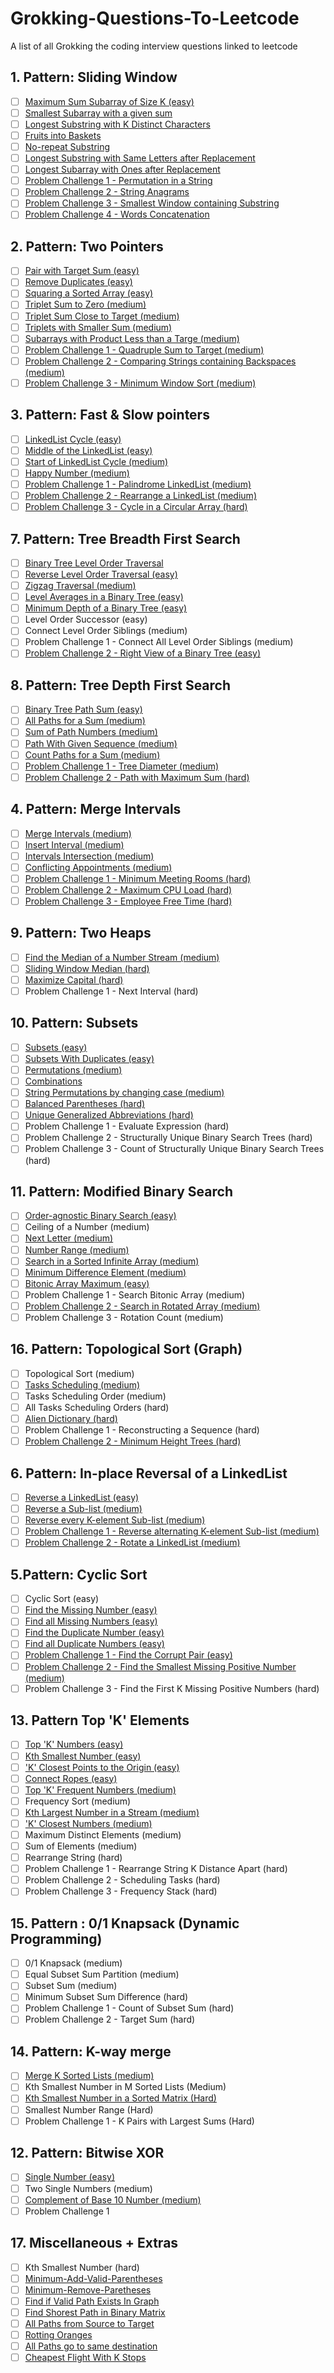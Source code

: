 # Grokking-Questions-To-Leetcode
A list of all Grokking the coding interview questions linked to leetcode 


## **1. Pattern: Sliding Window**

- [ ]  [Maximum Sum Subarray of Size K (easy)](https://leetcode.com/problems/maximum-subarray/)
- [ ]  [Smallest Subarray with a given sum](https://leetcode.com/problems/minimum-size-subarray-sum/)
- [ ]  [Longest Substring with K Distinct Characters](https://leetcode.com/problems/longest-substring-with-at-most-k-distinct-characters/)
- [ ]  [Fruits into Baskets](https://leetcode.com/problems/fruit-into-baskets/)
- [ ]  [No-repeat Substring](https://leetcode.com/problems/longest-substring-without-repeating-characters/)
- [ ]  [Longest Substring with Same Letters after Replacement](https://leetcode.com/problems/longest-repeating-character-replacement/)
- [ ]  [Longest Subarray with Ones after Replacement](https://leetcode.com/problems/max-consecutive-ones-iii/)
- [ ]  [Problem Challenge 1 - Permutation in a String](https://leetcode.com/problems/permutation-in-string/)
- [ ]  [Problem Challenge 2 - String Anagrams](https://leetcode.com/problems/find-all-anagrams-in-a-string/)
- [ ]  [Problem Challenge 3 - Smallest Window containing Substring](https://leetcode.com/problems/minimum-window-subsequence/)
- [ ]  [Problem Challenge 4 - Words Concatenation](https://leetcode.com/problems/substring-with-concatenation-of-all-words/)

## **2. Pattern: Two Pointers**

- [ ]  [Pair with Target Sum (easy)](https://leetcode.com/problems/two-sum/)
- [ ]  [Remove Duplicates (easy)](https://leetcode.com/problems/remove-duplicates-from-sorted-array/)
- [ ]  [Squaring a Sorted Array (easy)](https://leetcode.com/problems/squares-of-a-sorted-array/)
- [ ]  [Triplet Sum to Zero (medium)](https://leetcode.com/problems/3sum/)
- [ ]  [Triplet Sum Close to Target (medium)](https://leetcode.com/problems/3sum-closest/)
- [ ]  [Triplets with Smaller Sum (medium)](https://leetcode.com/problems/3sum-smaller/)
- [ ]  [Subarrays with Product Less than a Targe (medium)](https://leetcode.com/problems/subarray-product-less-than-k/)
- [ ]  [Problem Challenge 1 - Quadruple Sum to Target (medium)](https://leetcode.com/problems/4sum/)
- [ ]  [Problem Challenge 2 - Comparing Strings containing Backspaces (medium)](https://leetcode.com/problems/backspace-string-compare/)
- [ ]  [Problem Challenge 3 - Minimum Window Sort (medium)](https://leetcode.com/problems/shortest-unsorted-continuous-subarray/)

## **3. Pattern: Fast & Slow pointers**

- [ ]  [LinkedList Cycle (easy)](https://leetcode.com/problems/linked-list-cycle/)
- [ ]  [Middle of the LinkedList (easy)](https://leetcode.com/problems/middle-of-the-linked-list/)
- [ ]  [Start of LinkedList Cycle (medium) ](https://leetcode.com/problems/linked-list-cycle-ii/)
- [ ]  [Happy Number (medium)](https://leetcode.com/problems/happy-number/)
- [ ]  [Problem Challenge 1 - Palindrome LinkedList (medium)](https://leetcode.com/problems/palindrome-linked-list/)
- [ ]  [Problem Challenge 2 - Rearrange a LinkedList (medium)](https://leetcode.com/problems/reorder-list/)
- [ ]  [Problem Challenge 3 - Cycle in a Circular Array (hard)](https://leetcode.com/problems/circular-array-loop/)

## **7. Pattern: Tree Breadth First Search**

- [ ]  [Binary Tree Level Order Traversal](https://leetcode.com/problems/binary-tree-level-order-traversal/)
- [ ]  [Reverse Level Order Traversal (easy)](https://leetcode.com/problems/binary-tree-level-order-traversal-ii/)
- [ ]  [Zigzag Traversal (medium)](https://leetcode.com/problems/binary-tree-zigzag-level-order-traversal/)
- [ ]  [Level Averages in a Binary Tree (easy)](https://leetcode.com/problems/average-of-levels-in-binary-tree/)
- [ ]  [Minimum Depth of a Binary Tree (easy)](https://leetcode.com/problems/minimum-depth-of-binary-tree/)
- [ ]  Level Order Successor (easy)
- [ ]  Connect Level Order Siblings (medium)
- [ ]  Problem Challenge 1 - Connect All Level Order Siblings (medium)
- [ ]  [Problem Challenge 2 - Right View of a Binary Tree (easy)](https://leetcode.com/problems/binary-tree-right-side-view/)

## **8. Pattern: Tree Depth First Search**

- [ ]  [Binary Tree Path Sum (easy)](https://leetcode.com/problems/path-sum/)
- [ ]  [All Paths for a Sum (medium)](https://leetcode.com/problems/path-sum-ii/)
- [ ]  [Sum of Path Numbers (medium)](https://leetcode.com/problems/sum-root-to-leaf-numbers/)
- [ ]  [Path With Given Sequence (medium)](https://leetcode.com/problems/binary-tree-paths/)
- [ ]  [Count Paths for a Sum (medium)](https://leetcode.com/problems/path-sum-iii/)
- [ ]  [Problem Challenge 1 - Tree Diameter (medium)](https://leetcode.com/problems/diameter-of-binary-tree/)
- [ ]  [Problem Challenge 2 - Path with Maximum Sum (hard)](https://leetcode.com/problems/binary-tree-maximum-path-sum/)

## **4. Pattern: Merge Intervals**

- [ ]  [Merge Intervals (medium)](https://leetcode.com/problems/merge-intervals/)
- [ ]  [Insert Interval (medium)](https://leetcode.com/problems/insert-interval/)
- [ ]  [Intervals Intersection (medium)](https://leetcode.com/problems/interval-list-intersections/)
- [ ]  [Conflicting Appointments (medium)](https://leetcode.com/problems/non-overlapping-intervals/)
- [ ]  [Problem Challenge 1 - Minimum Meeting Rooms (hard)](https://leetcode.com/problems/meeting-rooms-ii/)
- [ ]  [Problem Challenge 2 - Maximum CPU Load (hard)](https://leetcode.com/problems/maximum-profit-in-job-scheduling/)
- [ ]  [Problem Challenge 3 - Employee Free Time (hard)](https://leetcode.com/problems/employee-free-time/)

## **9. Pattern: Two Heaps**

- [ ]  [Find the Median of a Number Stream (medium)](https://leetcode.com/problems/find-median-from-data-stream/)
- [ ]  [Sliding Window Median (hard)](https://leetcode.com/problems/sliding-window-median/)
- [ ]  [Maximize Capital (hard)](https://leetcode.com/problems/ipo/)
- [ ]  Problem Challenge 1 - Next Interval (hard)

## **10. Pattern: Subsets**

- [ ]  [Subsets (easy)](https://leetcode.com/problems/subsets/)
- [ ]  [Subsets With Duplicates (easy)](https://leetcode.com/problems/subsets-ii/)
- [ ]  [Permutations (medium)](https://leetcode.com/problems/permutations/)
- [ ]  [Combinations](https://leetcode.com/problems/combinations/)
- [ ]  [String Permutations by changing case (medium)](https://leetcode.com/problems/letter-case-permutation/)
- [ ]  [Balanced Parentheses (hard)](https://leetcode.com/problems/generate-parentheses/)
- [ ]  [Unique Generalized Abbreviations (hard)](https://leetcode.com/problems/generalized-abbreviation/)
- [ ]  Problem Challenge 1 - Evaluate Expression (hard) 
- [ ]  Problem Challenge 2 - Structurally Unique Binary Search Trees (hard) 
- [ ]  Problem Challenge 3 - Count of Structurally Unique Binary Search Trees (hard)

## **11. Pattern: Modified Binary Search**

- [ ]  [Order-agnostic Binary Search (easy)](https://leetcode.com/problems/binary-search/)
- [ ]  Ceiling of a Number (medium) 
- [ ]  [Next Letter (medium)](https://leetcode.com/problems/find-smallest-letter-greater-than-target/)
- [ ]  [Number Range (medium)](https://leetcode.com/problems/find-first-and-last-position-of-element-in-sorted-array/)
- [ ]  [Search in a Sorted Infinite Array (medium)](https://leetcode.com/problems/single-element-in-a-sorted-array/)
- [ ]  [Minimum Difference Element (medium)](https://leetcode.com/problems/minimum-absolute-difference/)
- [ ]  [Bitonic Array Maximum (easy)](https://leetcode.com/problems/monotonic-array/)
- [ ]  Problem Challenge 1 - Search Bitonic Array (medium)
- [ ]  [Problem Challenge 2 - Search in Rotated Array (medium)](https://leetcode.com/problems/search-in-rotated-sorted-array/)
- [ ]  Problem Challenge 3 - Rotation Count (medium)

## **16. Pattern: Topological Sort (Graph)**

- [ ]  Topological Sort (medium)
- [ ]  [Tasks Scheduling (medium)](https://leetcode.com/problems/task-scheduler/)
- [ ]  Tasks Scheduling Order (medium)
- [ ]  All Tasks Scheduling Orders (hard)
- [ ]  [Alien Dictionary (hard)](https://leetcode.com/problems/alien-dictionary/)
- [ ]  Problem Challenge 1 - Reconstructing a Sequence (hard)
- [ ]  [Problem Challenge 2 - Minimum Height Trees (hard)](https://leetcode.com/problems/minimum-height-trees/)

## **6. Pattern: In-place Reversal of a LinkedList**

- [ ]  [Reverse a LinkedList (easy)](https://leetcode.com/problems/reverse-linked-list/)
- [ ]  [Reverse a Sub-list (medium)](https://leetcode.com/problems/reverse-linked-list-ii/)
- [ ]  [Reverse every K-element Sub-list (medium)](https://leetcode.com/problems/reverse-nodes-in-k-group/)
- [ ]  [Problem Challenge 1 - Reverse alternating K-element Sub-list (medium)](https://leetcode.com/problems/reverse-nodes-in-k-group/)
- [ ]  [Problem Challenge 2 - Rotate a LinkedList (medium)](https://leetcode.com/problems/rotate-list/)

## **5.Pattern: Cyclic Sort**

- [ ]  Cyclic Sort (easy)
- [ ]  [Find the Missing Number (easy)](https://leetcode.com/problems/missing-number/)
- [ ]  [Find all Missing Numbers (easy)](https://leetcode.com/problems/find-all-numbers-disappeared-in-an-array/)
- [ ]  [Find the Duplicate Number (easy)](https://leetcode.com/problems/find-the-duplicate-number/) 
- [ ]  [Find all Duplicate Numbers  (easy)](https://leetcode.com/problems/find-all-duplicates-in-an-array/)
- [ ]  [Problem Challenge 1 - Find the Corrupt Pair (easy)](https://leetcode.com/problems/set-mismatch/)
- [ ]  [Problem Challenge 2 - Find the Smallest Missing Positive Number (medium)](https://leetcode.com/problems/first-missing-positive/)
- [ ]  Problem Challenge 3 - Find the First K Missing Positive Numbers (hard)

## **13. Pattern Top 'K' Elements**

- [ ]  [Top 'K' Numbers (easy)](https://leetcode.com/problems/kth-largest-element-in-an-array/solution/)
- [ ]  [Kth Smallest Number (easy)](https://leetcode.com/problems/kth-largest-element-in-an-array/solution/) 
- [ ]  ['K' Closest Points to the Origin (easy)](https://leetcode.com/problems/k-closest-points-to-origin/)
- [ ]  [Connect Ropes (easy)](https://leetcode.com/problems/minimum-cost-to-merge-stones/)
- [ ]  [Top 'K' Frequent Numbers (medium)](https://leetcode.com/problems/top-k-frequent-elements/)
- [ ]  Frequency Sort (medium)
- [ ]  [Kth Largest Number in a Stream (medium)](https://leetcode.com/problems/kth-largest-element-in-a-stream/)
- [ ]  ['K' Closest Numbers (medium)](https://leetcode.com/problems/find-k-closest-elements/)
- [ ]  Maximum Distinct Elements (medium)
- [ ]  Sum of Elements (medium)
- [ ]  Rearrange String (hard)
- [ ]  Problem Challenge 1 - Rearrange String K Distance Apart (hard)
- [ ]  Problem Challenge 2 - Scheduling Tasks (hard) 
- [ ]  Problem Challenge 3 - Frequency Stack (hard)

## **15. Pattern : 0/1 Knapsack (Dynamic Programming)**

- [ ]  0/1 Knapsack (medium)
- [ ]  Equal Subset Sum Partition (medium)
- [ ]  Subset Sum (medium)
- [ ]  Minimum Subset Sum Difference (hard)
- [ ]  Problem Challenge 1 - Count of Subset Sum (hard)
- [ ]  Problem Challenge 2 - Target Sum (hard)

## **14. Pattern: K-way merge**

- [ ]  [Merge K Sorted Lists (medium)](https://leetcode.com/problems/merge-k-sorted-lists/)
- [ ]  Kth Smallest Number in M Sorted Lists (Medium)
- [ ]  [Kth Smallest Number in a Sorted Matrix (Hard)](https://leetcode.com/problems/kth-smallest-element-in-a-sorted-matrix/)
- [ ]  Smallest Number Range (Hard)
- [ ]  Problem Challenge 1 - K Pairs with Largest Sums (Hard)

## **12. Pattern: Bitwise XOR**

- [ ]  [Single Number (easy)](https://leetcode.com/problems/single-number/)
- [ ]  Two Single Numbers (medium)
- [ ]  [Complement of Base 10 Number (medium)](https://leetcode.com/problems/complement-of-base-10-integer/)
- [ ]  Problem Challenge 1

## **17. Miscellaneous  + Extras**

- [ ]  Kth Smallest Number (hard)
- [ ]  [Minimum-Add-Valid-Parentheses](https://leetcode.com/problems/minimum-add-to-make-parentheses-valid/)
- [ ]  [Minimum-Remove-Paretheses](https://leetcode.com/problems/minimum-remove-to-make-valid-parentheses/)
- [ ]  [Find if Valid Path Exists In Graph](https://leetcode.com/problems/find-if-path-exists-in-graph/)
- [ ]  [Find Shorest Path in Binary Matrix](https://leetcode.com/problems/shortest-path-in-binary-matrix/)
- [ ]  [All Paths from Source to Target](https://leetcode.com/problems/all-paths-from-source-to-target/)
- [ ]  [Rotting Oranges](https://leetcode.com/problems/rotting-oranges/)
- [ ]  [All Paths go to same destination](https://leetcode.com/problems/all-paths-from-source-lead-to-destination/)
- [ ]  [Cheapest Flight With K Stops](https://leetcode.com/problems/cheapest-flights-within-k-stops/)
